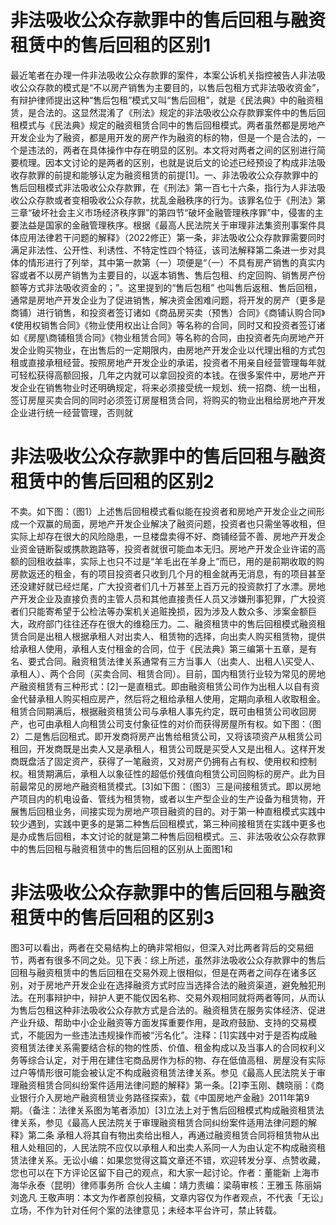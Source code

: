 # 非法吸收公众存款罪中的售后回租与融资租赁中的售后回租的区别1

最近笔者在办理一件非法吸收公众存款罪的案件，本案公诉机关指控被告人非法吸收公众存款的模式是“不以房产销售为主要目的，以售后包租方式非法吸收资金”，有辩护律师提出这种“售后包租”模式又叫“售后回租”，就是《民法典》中的融资租赁，是合法的。这显然混淆了《刑法》规定的非法吸收公众存款罪案件中的售后回租模式与《民法典》规定的融资租赁合同中的售后回租模式。两者虽然都是房地产开发企业为了融资，都是用开发的房产作为融资的标的物，但是一个是合法的，一个是违法的，两者在具体操作中存在明显的区别。本文将对两者之间的区别进行简要梳理。因本文讨论的是两者的区别，也就是说后文的论述已经预设了构成非法吸收存款罪的前提和能够认定为融资租赁的前提[1]。一、非法吸收公众存款罪中的售后回租模式非法吸收公众存款罪，在《刑法》第一百七十六条，指行为人非法吸收公众存款或者变相吸收公众存款，扰乱金融秩序的行为。该罪名位于《刑法》第三章“破坏社会主义市场经济秩序罪”的第四节“破坏金融管理秩序罪”中，侵害的主要法益是国家的金融管理秩序。根据《最高人民法院关于审理非法集资刑事案件具体应用法律若干问题的解释》（2022修正）第一条，非法吸收公众存款罪需要同时满足非法性、公开性、利诱性、不特定性四个特征，该司法解释第二条进一步对具体的情形进行了列举，其中第一款第（一）项便是“（一）不具有房产销售的真实内容或者不以房产销售为主要目的，以返本销售、售后包租、约定回购、销售房产份额等方式非法吸收资金的；”。这里提到的“售后包租” 也叫售后返租、售后回租，通常是房地产开发企业为了促进销售，解决资金困难问题，将开发的房产（更多是商铺）进行销售，和投资者签订诸如《商品房买卖（预售）合同》《商铺认购合同》《使用权销售合同》《物业使用权出让合同》等名称的合同，同时又和投资者签订诸如《房屋\商铺租赁合同》《物业租赁合同》等名称的合同，由投资者先向房地产开发企业购买物业，在出售后的一定期限内，由房地产开发企业以代理出租的方式包租或直接承租经营。按照房地产开发企业的承诺，投资者不用亲自经营管理每年就可轻松获得高额回报，几年之内就可以拿回投资的本钱。在很多案件中，房地产开发企业在销售物业时还明确规定，将来必须接受统一规划、统一招商、统一出租，签订房屋买卖合同的同时必须签订房屋租赁合同，将购买的物业出租给房地产开发企业进行统一经营管理，否则就

# 非法吸收公众存款罪中的售后回租与融资租赁中的售后回租的区别2

不卖。如下图：（图1）上述售后回租模式看似能在投资者和房地产开发企业之间形成一个双赢的局面，房地产开发企业解决了融资问题，投资者也只需坐等收租，但实际上却存在很大的风险隐患，一旦楼盘卖得不好、商铺经营不善、房地产开发企业资金链断裂或携款跑路等，投资者就很可能血本无归。房地产开发企业许诺的高额的回租收益率，实际上也只不过是“羊毛出在羊身上”而已，用的是前期收取的购房款返还的租金，有的项目投资者只收到几个月的租金就再无消息，有的项目甚至还没建好就已经烂尾，广大投资者们几十万甚至上百万元的投资款打了水漂。房地产开发企业及直接负责的主管人员和其他直接责任人员又涉嫌刑事犯罪，广大投资者们只能寄希望于公检法等办案机关追赃挽损，因为涉及人数众多、涉案金额巨大，政府部门往往还存在很大的维稳压力。二、融资租赁中的售后回租模式融资租赁合同是出租人根据承租人对出卖人、租赁物的选择，向出卖人购买租赁物，提供给承租人使用，承租人支付租金的合同，位于《民法典》第三编第十五章，是有名、要式合同。融资租赁法律关系通常有三方当事人（出卖人、出租人\买受人、承租人）、两个合同（买卖合同、租赁合同）。目前，国内租赁行业较为常见的房地产融资租赁有三种形式：[2]一是直租式。即由融资租赁公司作为出租人以自有资金代替承租人购买相应房产，然后将之租给承租人使用，定期向承租人收取租金。租赁合同期满后，根据融资租赁公司与承租人事先约定，既可由租赁公司收回房产，也可由承租人向租赁公司支付象征性的对价而获得房屋所有权。如下图：（图2）二是售后回租式。即开发商将房产出售给租赁公司，又将该项资产从租赁公司租回，开发商既是出卖人又是承租人，租赁公司既是买受人又是出租人。这样开发商既盘活了固定资产，获得了一笔融资，又对房产仍拥有占有权、使用权和控制权。租赁期满后，承租人以象征性的超低价残值向租赁公司回购标的房产。此为目前最常见的房地产融资租赁模式。[3]如下图：（图3）三是间接租赁式。即以房地产项目内的机电设备、管线为租赁物，或者以生产型企业的生产设备为租赁物，开展售后回租业务，间接实现为房地产项目融资的目的。对于第一种直租模式实践中较少遇到，实践中更多的是第二种售后回租模式，第三种间接租赁在实践中更多也是办成售后回租，本文讨论的就是第二种售后回租模式。三、非法吸收公众存款罪中的售后回租与融资租赁中的售后回租的区别从上面图1和

# 非法吸收公众存款罪中的售后回租与融资租赁中的售后回租的区别3

图3可以看出，两者在交易结构上的确非常相似，但深入对比两者背后的交易细节，两者有很多不同之处。见下表：综上所述，虽然非法吸收公众存款罪中的售后回租与融资租赁中的售后回租在交易外观上很相似，但是在两者之间存在诸多区别，对于房地产开发企业在选择融资方式时应当选择合法的融资渠道，避免触犯刑法。在刑事辩护中，辩护人更不能仅因名称、交易外观相同就将两者等同，从而认为售后包租这种非法吸收公众存款方式是合法的。融资租赁在服务实体经济、促进产业升级、帮助中小企业融资等方面发挥重要作用，是政府鼓励、支持的交易模式，不能因为一些违法违规操作而被“污名化”。注释：[1]实践中对于是否构成融资租赁法律关系需要结合标的物的性质、价值、租金构成以及当事人的合同权利义务等综合认定，对于用在建住宅商品房作为标的物、存在低值高租、房屋没有实际过户等情形很可能会被认定不构成融资租赁法律关系。参见《最高人民法院关于审理融资租赁合同纠纷案件适用法律问题的解释》第一条。[2]李玉刚、魏晓丽：《商业银行介入房地产融资租赁业务路径探索》，载《中国房地产金融》2011年第9期。（备注：法律关系图为笔者添加）[3]立法上对于售后回租模式构成融资租赁法律关系，参见《最高人民法院关于审理融资租赁合同纠纷案件适用法律问题的解释》第二条 承租人将其自有物出卖给出租人，再通过融资租赁合同将租赁物从出租人处租回的，人民法院不应仅以承租人和出卖人系同一人为由认定不构成融资租赁法律关系。无讼小编：如果您觉得这篇文章还不错，欢迎转发分享、点赞收藏，您也可以在下方评论区留下自己的观点，和大家一起讨论。作者：董能新 上海市海华永泰（昆明）律师事务所 合伙人主编：靖力责编：梁萌审核：王雅玉 陈丽娟 刘逸凡 王敬声明：本文为作者原创投稿，文章内容仅为作者观点，不代表「无讼」立场，不作为针对任何个案的法律意见；未经本平台许可，禁止转载。

